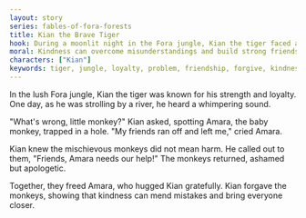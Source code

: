 ```yaml
---
layout: story
series: fables-of-fora-forests
title: Kian the Brave Tiger
hook: During a moonlit night in the Fora jungle, Kian the tiger faced a puzzling problem. What will he do?
moral: Kindness can overcome misunderstandings and build strong friendships.
characters: ["Kian"]
keywords: tiger, jungle, loyalty, problem, friendship, forgive, kindness, misunderstanding, solve, mistake
---
```


In the lush Fora jungle, Kian the tiger was known for his strength and loyalty. One day, as he was strolling by a river, he heard a whimpering sound.

"What's wrong, little monkey?" Kian asked, spotting Amara, the baby monkey, trapped in a hole. "My friends ran off and left me," cried Amara.

Kian knew the mischievous monkeys did not mean harm. He called out to them, "Friends, Amara needs our help!" The monkeys returned, ashamed but apologetic.

Together, they freed Amara, who hugged Kian gratefully. Kian forgave the monkeys, showing that kindness can mend mistakes and bring everyone closer.
